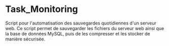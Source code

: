 # Task_Monitoring
Script pour l'automatisation des sauvegardes quotidiennes d'un serveur web. Ce script permet de sauvegarder les fichiers du serveur web ainsi que la base de données MySQL, puis de les compresser et les stocker de manière sécurisée.
